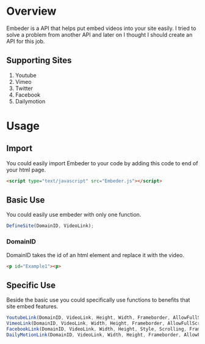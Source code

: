 # Overview
Embeder is a API that helps put embed videos into your site easily. I tried to solve a problem from another API and later on I thought I should create an API for this job.


## Supporting Sites

1. Youtube
2. Vimeo
3. Twitter
4. Facebook
5. Dailymotion

# Usage

## Import
You could easily import Embeder to your code by adding this code to end of your html page.
```html
<script type="text/javascript" src="Embeder.js"></script>
```

## Basic Use
You could easily use embeder with only one function.
```javascript
DefineSite(DomainID, VideoLink);
```

### DomainID
DomainID takes the id of an html element and replace it with the video.
```html
<p id="Example1"><p>
```

## Specific Use
Beside the basic use you could specifically use functions to benefits that site embed features.
```javascript
YoutubeLink(DomainID, VideoLink, Height, Width, Frameborder, AllowFullScreen)
VimeoLink(DomainID, VideoLink, Width, Height, Frameborder, AllowFullScreen)
FacebookLink(DomainID, VideoLink, Width, Height, Style, Scrolling, Frameborder, AllowFullScreen)
DailyMotionLink(DomainID, VideoLink, Width, Height, Frameborder, AllowFullScreen)
```